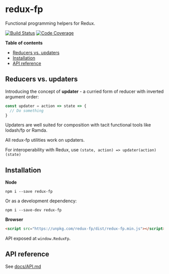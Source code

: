 # redux-fp

Functional programming helpers for Redux.

[![Build Status](https://travis-ci.org/rvikmanis/redux-fp.svg?branch=master)](https://travis-ci.org/rvikmanis/redux-fp)
[![Code Coverage](https://codecov.io/gh/rvikmanis/redux-fp/branch/master/graph/badge.svg)](https://codecov.io/gh/rvikmanis/redux-fp)

**Table of contents**

- [Reducers vs. updaters](#reducers-vs-updaters)
- [Installation](#installation)
- [API reference](#api-reference)

## Reducers vs. updaters

Introducing the concept of **updater** - a curried form of reducer with inverted argument order:

```javascript
const updater = action => state => {
  // Do something
}
```

Updaters are well suited for composition with tacit functional tools like lodash/fp or Ramda.

All redux-fp utilities work on updaters.

For interoperability with Redux, use `(state, action) => updater(action)(state)`

## Installation

**Node**

`npm i --save redux-fp`

Or as a development dependency:

`npm i --save-dev redux-fp`

**Browser**

```html
<script src="https://unpkg.com/redux-fp/dist/redux-fp.min.js"></script>
```

API exposed at `window.ReduxFp`.

## API reference

See [docs/API.md](docs/API.md)
